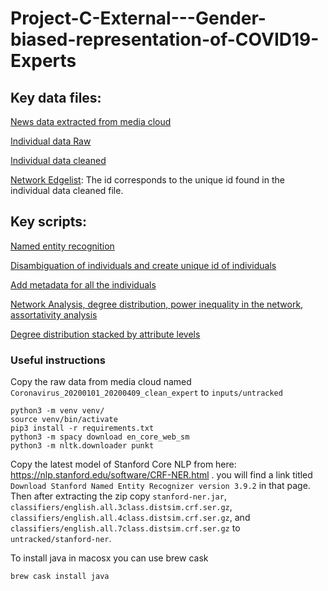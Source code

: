 # Project-C-External---Gender-biased-representation-of-COVID19-Experts

## Key data files:

[News data extracted from media cloud](https://drive.google.com/file/d/13eB3LRXU-6yhsvbozqIcGqiSmoBdTqqr/view?usp=sharing)

[Individual data Raw](https://github.com/COVID19-DVRN/Project-C-External---Gender-biased-representation-of-COVID19-Experts/blob/master/inputs/race_gender_expertise_hack_on_your_own_time%20-%20Task%20Sheet%201.csv)

[Individual data cleaned](https://github.com/COVID19-DVRN/Project-C-External---Gender-biased-representation-of-COVID19-Experts/blob/master/outputs/data/08_01_01_entity_race_gender_expertise_news_count.csv)


[Network Edgelist](https://github.com/COVID19-DVRN/Project-C-External---Gender-biased-representation-of-COVID19-Experts/blob/master/outputs/network/05_01_01_comention_network_with_metadata.edgelist): The id corresponds to the unique id found in the individual data cleaned file.

## Key scripts:
[Named entity recognition](https://github.com/COVID19-DVRN/Project-C-External---Gender-biased-representation-of-COVID19-Experts/blob/master/scripts/00_01_01_create_names_from_sentences.py)

[Disambiguation of individuals and create unique id of individuals](https://github.com/COVID19-DVRN/Project-C-External---Gender-biased-representation-of-COVID19-Experts/blob/master/scripts/04_02_01_create_raw_name_to_disambiguated_name.py)

[Add metadata for all the individuals](https://github.com/COVID19-DVRN/Project-C-External---Gender-biased-representation-of-COVID19-Experts/blob/master/scripts/08_01_01_combine_race_gender_expertise_newscount_count.py)

[Network Analysis, degree distribution, power inequality in the network, assortativity analysis](https://github.com/COVID19-DVRN/Project-C-External---Gender-biased-representation-of-COVID19-Experts/blob/master/scripts/09_01_01_network_analysis_of_comention_network.py)

[Degree distribution stacked by attribute levels](https://github.com/COVID19-DVRN/Project-C-External---Gender-biased-representation-of-COVID19-Experts/blob/master/scripts/13_01_01_stacked_barplots_newscountdist_and_degree_dist.py)


### Useful instructions
Copy the raw data from media cloud named `Coronavirus_20200101_20200409_clean_expert` to `inputs/untracked`

```
python3 -m venv venv/
source venv/bin/activate
pip3 install -r requirements.txt
python3 -m spacy download en_core_web_sm
python3 -m nltk.downloader punkt
```

Copy the latest model of Stanford Core NLP from here: https://nlp.stanford.edu/software/CRF-NER.html . you will find a link titled `Download Stanford Named Entity Recognizer version 3.9.2` in that page. Then after extracting the zip copy `stanford-ner.jar`, `classifiers/english.all.3class.distsim.crf.ser.gz`, `classifiers/english.all.4class.distsim.crf.ser.gz`, and `classifiers/english.all.7class.distsim.crf.ser.gz` to `untracked/stanford-ner`.

To install java in macosx you can use brew cask
```
brew cask install java
```
